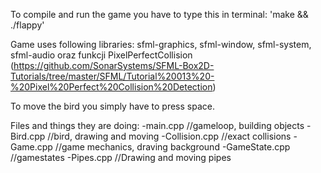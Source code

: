 To compile and run the game you have to type this in terminal: 'make && ./flappy' 

Game uses following libraries: sfml-graphics, sfml-window, sfml-system, sfml-audio oraz funkcji PixelPerfectCollision (https://github.com/SonarSystems/SFML-Box2D-Tutorials/tree/master/SFML/Tutorial%20013%20-%20Pixel%20Perfect%20Collision%20Detection)

To move the bird you simply have to press space.

Files and things they are doing:
-main.cpp //gameloop, building objects
-Bird.cpp //bird, drawing and moving
-Collision.cpp //exact collisions
-Game.cpp //game mechanics, draving background
-GameState.cpp //gamestates
-Pipes.cpp //Drawing and moving pipes

